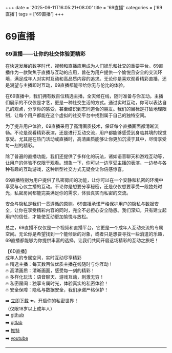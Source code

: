 +++
date = '2025-06-11T16:05:21+08:00'
title = '69直播'
categories = ['69直播']
tags = ['69直播']
+++

# 69直播

### 69直播——让你的社交体验更精彩

在快速发展的数字时代，视频和直播应用成为人们娱乐和社交的重要平台。69直播作为一款聚焦于直播与互动的应用，旨在为用户提供一个愉悦且安全的交流环境，满足成年人对实时互动和高品质内容的追求。无论你是喜欢观看精彩直播，还是渴望与主播即时互动，69直播都能带给你无与伦比的体验。

在69直播中，我们拥有数百位精选主播，全天候在线，随时准备与你互动。主播们展示的不仅仅是才艺，更是一种社交生活的方式。通过实时互动，你可以表达自己的观点，分享你的感受，甚至结识到志同道合的朋友。我们的目标是打破地理限制，让每个用户都能在这个虚拟的社交平台中找到属于自己的独特空间。

为了提升用户体验，69直播采用了高清画质技术，保证每个直播画面都清晰流畅。不论是观看精彩表演，还是进行互动交流，用户都能够感受到身临其境的视觉享受。尤其是在热门活动或直播时，高清画质能够让你更加沉浸于其中，尽情享受每一刻的精彩。

除了普遍的直播功能，我们还提供了多样化的玩法，诸如语音聊天和游戏互动等，让用户的体验不仅限于观看。想象一下，你可以一边享受主播的表演，一边参与各种有趣的互动游戏，这种新型社交方式无疑会让你倍感惊喜。

69直播特别为用户提供了私密房间的功能，让你可以在一个安静和私密的环境中享受与心仪主播的互动。不论你是想要分享秘密，还是仅仅想要享受一段独处时光，私密房间都能完美满足你的需求，体验真实而私密的交流。

安全与隐私是我们一贯遵循的原则。69直播承诺严格保护用户的隐私与数据安全，让你在享受精彩内容的同时，完全不必担心安全隐患。我们深知，只有建立起用户的信任，才能使互动更加愉悦与放松。

总之，69直播不仅仅是一个视频和直播平台，它更是一个成年人互动交流的专属空间。无论你是希望找到一个能倾诉的对象，或者只是想要寻找一些消遣的乐趣，69直播都能够为你提供丰富的选择。让我们共同开启这场精彩的互动之旅吧！

【6D直播】  
成年人的专属空间，实时互动尽享精彩  
🔥 精选主播：每天数百位优质主播在线随时与你互动！  
🔥 高清画质：清晰画面，感受每一刻的精彩！  
🔥 多样化玩法：语音聊天、游戏互动，刺激无穷！  
🔥 私密房间：独享专属时光，体验真实的私密体验！  
🔥 安全保障：隐私与数据安全，我们承诺严格保护！  

➡️ [立即下载](https://down123.s3.ap-east-1.amazonaws.com/down/down.html?channelCode=blog) ⬅️，开启你的私密世界！  
（仅限18岁以上成年人）  
➡️ [github](https://aldult-live.github.io/)  
➡️ [gitlab](https://seo-09598d.gitlab.io/)  
➡️ [推特](https://x.com/wegame33)  
➡️ [youtube](https://www.youtube.com/@6Dlive)  

---
